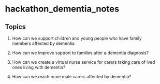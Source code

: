 # hackathon_dementia_notes

## Topics

1. How can we support children and young people who have family members affected by dementia

2. How can we improve support to families after a dementia diagnosis?

3. How can we create a virtual nurse service for carers taking care of lved ones living with dementia?

4. How can we reach more male carers affected by dementia?